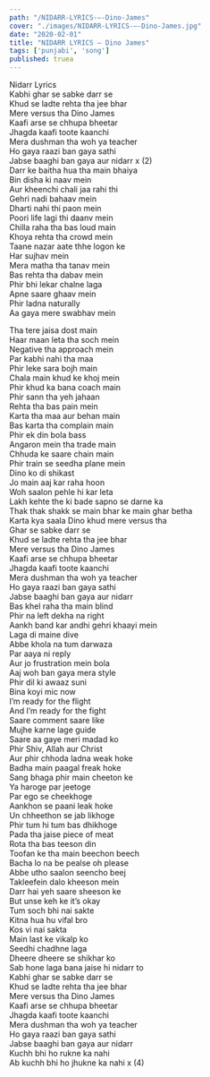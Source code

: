 ```yaml
---
path: "/NIDARR-LYRICS-–-Dino-James"
cover: "./images/NIDARR-LYRICS-–-Dino-James.jpg"
date: "2020-02-01"
title: "NIDARR LYRICS – Dino James"
tags: ['punjabi', 'song']
published: truea
---
```

  
Nidarr Lyrics  
Kabhi ghar se sabke darr se  
Khud se ladte rehta tha jee bhar  
Mere versus tha Dino James  
Kaafi arse se chhupa bheetar  
Jhagda kaafi toote kaanchi  
Mera dushman tha woh ya teacher  
Ho gaya raazi ban gaya sathi  
Jabse baaghi ban gaya aur nidarr x (2)  
Darr ke baitha hua tha main bhaiya  
Bin disha ki naav mein  
Aur kheenchi chali jaa rahi thi  
Gehri nadi bahaav mein  
Dharti nahi thi paon mein  
Poori life lagi thi daanv mein  
Chilla raha tha bas loud main  
Khoya rehta tha crowd mein  
Taane nazar aate thhe logon ke  
Har sujhav mein  
Mera matha tha tanav mein  
Bas rehta tha dabav mein  
Phir bhi lekar chalne laga  
Apne saare ghaav mein  
Phir ladna naturally  
Aa gaya mere swabhav mein  
  
  
  
  
  
  
Tha tere jaisa dost main  
Haar maan leta tha soch mein  
Negative tha approach mein  
Par kabhi nahi tha maa  
Phir leke sara bojh main  
Chala main khud ke khoj mein  
Phir khud ka bana coach main  
Phir sann tha yeh jahaan  
Rehta tha bas pain mein  
Karta tha maa aur behan main  
Bas karta tha complain main  
Phir ek din bola bass  
Angaron mein tha trade main  
Chhuda ke saare chain main  
Phir train se seedha plane mein  
Dino ko di shikast  
Jo main aaj kar raha hoon  
Woh saalon pehle hi kar leta  
Lakh kehte the ki bade sapno se darne ka  
Thak thak shakk se main bhar ke main ghar betha  
Karta kya saala Dino khud mere versus tha  
Ghar se sabke darr se  
Khud se ladte rehta tha jee bhar  
Mere versus tha Dino James  
Kaafi arse se chhupa bheetar  
Jhagda kaafi toote kaanchi  
Mera dushman tha woh ya teacher  
Ho gaya raazi ban gaya sathi  
Jabse baaghi ban gaya aur nidarr  
Bas khel raha tha main blind  
Phir na left dekha na right  
Aankh band kar andhi gehri khaayi mein  
Laga di maine dive  
Abbe khola na tum darwaza  
Par aaya ni reply  
Aur jo frustration mein bola  
Aaj woh ban gaya mera style  
Phir dil ki awaaz suni  
Bina koyi mic now  
I’m ready for the flight  
And I’m ready for the fight  
Saare comment saare like  
Mujhe karne lage guide  
Saare aa gaye meri madad ko  
Phir Shiv, Allah aur Christ  
Aur phir chhoda ladna weak hoke  
Badha main paagal freak hoke  
Sang bhaga phir main cheeton ke  
Ya haroge par jeetoge  
Par ego se cheekhoge  
Aankhon se paani leak hoke  
Un chheethon se jab likhoge  
Phir tum hi tum bas dhikhoge  
Pada tha jaise piece of meat  
Rota tha bas teeson din  
Toofan ke tha main beechon beech  
Bacha lo na be pealse oh please  
Abbe utho saalon seencho beej  
Takleefein dalo kheeson mein  
Darr hai yeh saare sheeson ke  
But unse keh ke it’s okay  
Tum soch bhi nai sakte  
Kitna hua hu vifal bro  
Kos vi nai sakta  
Main last ke vikalp ko  
Seedhi chadhne laga  
Dheere dheere se shikhar ko  
Sab hone laga bana jaise hi nidarr to  
Kabhi ghar se sabke darr se  
Khud se ladte rehta tha jee bhar  
Mere versus tha Dino James  
Kaafi arse se chhupa bheetar  
Jhagda kaafi toote kaanchi  
Mera dushman tha woh ya teacher  
Ho gaya raazi ban gaya sathi  
Jabse baaghi ban gaya aur nidarr  
Kuchh bhi ho rukne ka nahi  
Ab kuchh bhi ho jhukne ka nahi x (4)  
